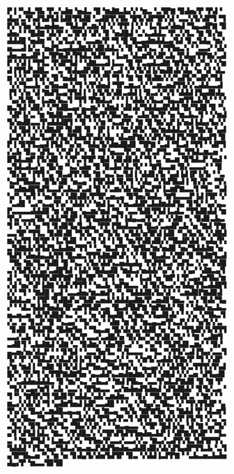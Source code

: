 ▛▐▝▚▟▃▜▙▝▛▃▚▟▆▝▅▟▃▝█▝▆▟▇▃▙▞▞▝▆▃▝▃▜▛▇▝▉▟▅▞▛▝▛▟▝▟▄▞▃▜▚▟▜▟▜▟▐▟▉▜▜▟█▝▃▟█▜▚▜▙▝█▜▞▟▛▜▛▞▟▝▃▃▚▜▞▟▛▜▝▜▛▞▚▜▅▝▟▃▅▟▅▃▝▜▟▃▛▃▆▞▟▝▞▝▛▛▐▝▞▝▐▃▜▃▞▟▅▟▝▜▄▃▟▛▇▝▉▟▅▞▝▝█▟▇▝▟▞▛▝▃▜▛▟▝▟▚▝▊▝▅▟█▟▝▃▚▃▟▟▃▝▛▃▚▜▃▝▇▝▊▞▆▟▟▟█▝▅▟▆▝▚▝▄▜▃▞▄▝▃▃▅▞▛▝▜▝█▝█▃▄▟▆▟▟▃▄▜▟▝▊▃▜▟▄▝▆▞▅▃▃▟▐▞▃▝▅▟▜▃▄▟▄▟▇▟▞▟▉▟▟▃▚▝▉▝▆▜▚▃▝▞▜▜▅▃▚▝▝▃▃▞▝▟▞▟▅▃▆▃▟▛▐▃▜▛▇▟▚▜▜▟▃▜▟▜▄▝▐▃▅▝▟▃▆▜▞▟▛▃▙▝▛▟▄▞▛▛▇▞▃▟▛▝▞▟▐▝▜▜▃▝▛▟▛▜▟▝▝▟▇▃▃▟▐▃▃▝█▝▛▃▄▟▃▟▇▝▇▜▃▜▚▞▚▞▝▞▆▟▐▜▜▟▚▟█▃▝▝▃▝▉▟▄▟▛▟█▝▄▞▃▟▝▞▚▜▞▟▐▞▅▟▊▟▞▟▄▝▅▝▟▝▟▃▆▝▞▞▄▞▛▟▚▝█▝▅▟▟▝▜▝▝▞▞▜▝▜▝▝▇▝▇▝▉▟▇▞▞▞▚▟▜▞▚▟▛▞▜▟▝▞▞▜▃▃▙▝▄▜▅▃▆▝▞▜▝▞▛▟▅▟▝▜▛▃▆▃▞▞▝▃▆▃▅▟▜▜▞▞▃▟▟▃▃▟▐▜▝▞▅▝▟▝▇▟▜▃▄▜▜▟▐▝▐▞▙▜▞▟▊▃▟▟▐▝▉▃▞▞▚▜▝▟▟▟▐▜▄▟▉▟▄▝▄▞▙▜▙▝▐▃▅▞▙▃▜▝▜▜▝▛▇▟▃▞▝▝▐▝▟▟▞▞▙▃▞▜▄▃▆▜▜▃▙▜▞▝▝▞▆▃▜▟▝▟▉▞▝▞▜▟█▃▄▞▄▃▆▞▝▟▆▟▝▟▊▟▞▜▟▟▄▟▛▟▟▝█▞▜▟█▝▉▝▚▝▟▛▐▞▃▝▆▝▇▟█▃▆▝▅▜▄▜▅▜▚▜▙▞▅▃▝▃▙▞▙▞▛▝▅▝▆▃▙▃▜▝▝▞▆▟▜▞▅▟▉▃▃▜▚▟▟▟█▜▝▝▊▝▝▞▆▝▚▃▟▜▚▝▇▝█▝▇▞▄▛▐▞▅▟▐▟▄▞▙▞▞▝▟▝█▟▝▞▞▟▇▟▛▝▉▟▉▝▊▝▐▛▐▝▝▝▇▞▟▜▞▝▆▞▆▟▟▟▃▞▟▝▇▞▆▝▄▟▐▃▛▞▝▟▃▜▃▟▚▜▄▜▜▟▅▜▚▟▞▟▄▝▟▃▅▛▇▞▞▟▜▞▆▟▐▜▞▜▛▟▄▟▜▝▉▛▐▝▉▜▜▃▄▟▐▜▟▝▚▞▅▝▜▟▄▜▞▟▆▟█▟▊▝▜▛▇▝▃▟▝▜▃▟▝▜▜▝▝▟▛▜▞▃▙▝▉▃▝▟▜▃▝▞▚▛▐▞▚▝▊▝▜▝▅▃▃▜▚▞▚▞▛▃▛▜▃▝▜▃▜▜▟▃▆▃▅▝█▜▟▃▆▛▐▜▞▟▉▝▝▞▛▃▜▜▛▝█▟▝▟▊▟▊▟▞▝▜▝▃▝▅▃▆▝▉▜▟▃▛▝▅▟▝▃▜▟▃▟▃▞▄▝█▞▅▝▚▃▚▟▅▝▉▝▉▃▙▞▟▃▜▞▝▝▇▜▃▃▆▝▉▞▃▃▃▞▝▝▉▝▉▞▅▝▐▜▜▝▄▝▉▃▟▜▚▜▙▝▇▝▄▃▚▃▜▟▐▝▟▟▊▞▙▝▄▟▐▟▐▛▐▞▙▝▝▃▚▃▛▜▙▟▃▝▉▜▞▟▊▝▅▃▄▝▐▜▛▟▟▝▉▞▜▝▞▟▄▝▚▜▟▜▙▟▐▝▊▞▛▃▝▜▚▝▚▟▆▟█▜▟▜▃▃▛▃▙▃▛▃▟▝█▝▞▃▆▞▟▞▅▟▚▃▛▛▐▃▆▛▇▃▃▜▝▜▃▝▚▟▚▞▚▝▅▜▝▝▅▞▙▞▝▟▉▟▉▞▛▜▛▃▅▃▄▝▉▜▅▞▙▟▃▝▇▜▃▃▃▛▐▟▐▜▛▝▞▝▃▟▊▝▃▞▚▃▄▜▚▞▝▟▟▞▞▝▆▟▐▃▝▞▅▃▟▟▛▃▙▟▆▟▟▜▄▝▊▜▞▝▄▞▄▃▛▃▃▃▃▟▟▟▉▝▆▝▟▜▄▝▄▃▆▞▆▟▝▜▄▝▃▃▜▟▊▜▜▟▐▃▟▃▝▜▜▟▉▟▟▝▆▜▚▞▃▃▄▜▙▝▟▟▞▜▟▛▐▝█▜▄▟▟▞▜▝▐▟▄▃▄▜▚▞▄▝▞▟▇▝▚▝▉▟▊▃▙▃▜▝▚▝▞▝▅▝▜▝▊▟▉▜▄▜▃▟▄▝▛▛▐▜▙▟▃▃▆▝█▃▞▃▄▟▛▃▙▝▅▝▇▟▝▛▇▃▃▜▛▝▜▜▃▝▉▟▊▟▊▝▜▞▙▝▚▞▜▞▙▝▄▜▟▞▅▜▛▟▐▟▊▝▚▞▙▞▙▝▞▟█▟▆▞▅▜▜▝▉▜▛▝▐▃▜▟▊▝▝▃▜▝▟▝▐▝▊▝▆▞▛▟▊▟▉▞▞▜▙▟▛▟▟▝▚▟▄▜▚▃▜▟▇▟▞▟▜▟▜▃▙▟▆▞▜▜▝▝▃▝▇▃▛▜▚▝▇▜▙▞▆▞▅▟▉▝▅▞▜▟▟▟▆▝▅▜▟▜▝▟▅▟▄▃▙▜▜▝█▃▆▃▜▜▜▟▇▟▛▟▚▝▞▝▉▝█▃▟▃▚▜▛▝▉▝▜▟▇▜▃▟▝▜▙▝▇▞▜▃▜▟▉▝█▝▚▃▝▞▙▞▟▟▚▃▅▟▄▟▄▝▛▟▜▜▃▞▚▟▜▃▝▞▃▝▛▟█▃▚▜▟▜▞▞▄▞▃▟█▜▟▝▐▟▞▝█▟▄▟▉▝▆▟▃▞▅▟▟▞▚▞▚▝▝▞▄▞▝▟▇▃▄▜▟▝▃▝▊▜▜▜▛▟▛▛▇▛▐▟▄▜▛▝▚▞▜▝▃▝▚▝▐▃▟▝▅▝▇▛▐▝▛▃▄▞▆▜▙▞▆▞▟▝▅▞▚▛▐▟▇▝▟▟▚▜▜▜▝▝▅▃▙▝▅▛▇▃▃▝▟▝▉▞▙▃▞▃▜▟▄▜▜▃▟▟█▜▞▞▝▜▝▝▇▟█▝▄▟▝▃▃▟▅▞▆▃▆▟▚▝▚▝▜▟▟▟▉▞▙▞▟▝▝▃▆▟▉▛▇▟▉▟▜▟▟▃▅▝▐▜▛▝▊▟█▟▚▞▜▟▛▃▅▟▞▟▟▟▄▟▇▞▛▃▅▟▊▜▅▃▝▃▚▝▉▟▞▜▄▞▝▝▟▃▜▟▟▜▅▟▄▜▛▃▆▜▜▟▛▃▄▝█▃▟▜▙▛▇▝▆▛▇▟▞▝█▝▝▟▆▞▅▃▙▃▅▃▅▃▅▝▟▞▛▟█▟▚▃▝▃▝▝▅▝▟▜▄▟█▝▄▜▅▞▚▜▄▟▊▟▞▝▝▞▄▝▞▜▙▃▜▞▃▝▃▝▊▃▛▝▉▝▚▃▄▞▝▜▞▝▚▝▝▟▆▝▆▝▊▝▆▃▄▃▅▜▚▃▛▞▝▝▅▜▞▞▃▝▊▟▉▝▜▟▟▜▙▝█▟▆▜▅▝▝▜▄▃▅▝█▞▟▞▙▞▟▟▉▝▅▝▅▝▝▜▜▟▛▞▙▜▜▜▃▃▞▃▙▝▝▝▟▃▞▃▝▞▙▞▛▃▃▞▃▟█▞▅▝▉▞▙▞▚▞▛▟▊▞▜▞▝▝▇▝▃▟▇▜▃▟▊▜▝▃▙▟▇▟▝▟▇▝▃▝▉▟▆▞▝▟▅▜▛▃▞▝▄▝▚▞▜▝▜▟▜▟▊▃▆▞▝▝▉▞▄▃▅▞▅▞▟▃▛▝▝▝▊▜▟▝▝▃▃▜▅▜▃▝▚▜▃▃▃▝▝▜▃▝▚▜▜▞▃▟▐▜▄▞▃▃▜▜▞▝▛▝▞▜▟▃▛▞▟▃▛▟▐▞▜▝▛▟▄▃▞▞▝▃▝▞▆▜▞▃▟▟▞▛▇▞▛▝▜▝▞▟▛▞▆▝▆▟▐▝▚▟▇▝▊▜▞▟▐▃▛▜▅▃▞▜▅▜▜▞▄▝▄▃▄▞▞▝▟▟▜▞▃▜▜▜▚▜▚▟█▞▚▝▛▞▜▝▄▜▜▛▇▟▇▜▅▝▄▃▟▟▚▃▅▟▆▟▆▞▅▜▝▟█▟▝▞▞▃▅▝▟▜▄▟▊▞▝▃▟▟▅▟▟▟▃▝▉▝▆▞▚▃▝▃▙▃▞▝▇▟▐▜▙▃▝▃▃▜▚▟▃▛▇▟▉▝▉▝▇▝▛▝▜▞▞▃▄▞▆▜▝▃▙▝▃▃▚▝█▜▅▃▃▝▃▞▆▟▅▟▜▟▅▟▝▟▜▟█▟▞▝▊▜▞▃▄▝▜▝▚▝▇▜▛▞▜▝█▟▊▜▚▟▟▃▚▟▞▃▆▟▆▃▝▝▊▞▝▜▙▜▄▞▛▟▛▃▝▝▇▞▝▝▆▃▞▞▟▞▟▝▜▝▄▟▆▜▅▟▐▟▛▃▃▟█▝▝▝▄▝▞▜▄▞▃▜▙▃▝▞▝▜▚▜▜▟▛▝▄▜▚▞▞▝█▃▞▃▆▟█▃▄▃▄▝▞▝▆▝▇▃▄▝▜▞▙▝▇▛▇▜▅▝▅▝▇▟▟▝▛▝▟▃▆▜▚▞▄▜▙▃▝▜▃▟▅▝▄▝▄▟▞▟▟▝▛▜▃▞▛▃▜▝▟▜▚▝▜▞▟▞▞▛▐▜▞▜▝▞▃▝▃▃▜▃▚▝▉▜▃▞▛▞▜▃▝▜▙▞▞▟▚▝▝▝▅▃▄▃▃▝▞▜▛▝█▟▐▞▅▝▟▝▇▝▄▞▜▞▄▜▝▟▜▟▐▟▃▝▇▃▝▞▛▟█▃▚▝▞▜▛▟▜▟▜▜▅▟▅▃▙▛▐▝▟▛▇▞▛▟▛▝▝▜▃▃▝▝▇▃▛▜▟▝▐▃▆▃▞▞▚▝▜▜▅▞▛▃▃▞▃▃▞▞▃▝▇▃▞▃▟▜▚▜▃▜▟▜▛▜▚▜▟▟▟▝▐▜▃▜▄▞▜▟▃▞▅▃▅▃▛▟▟▜▅▟▅▃▟▟▊▟▉▞▟▞▟▜▄▟▛▜▜▃▙▝▃▜▄▜▛▜▙▃▅▝▚▝▆▝▅▝▊▟▄▜▞▟▅▜▟▜▛▝▉▃▝▞▟▟▐▃▛▛▇▝▝▃▙▃▅▃▙▟▅▟▄▞▛▝▆▃▃▜▉▜▉
